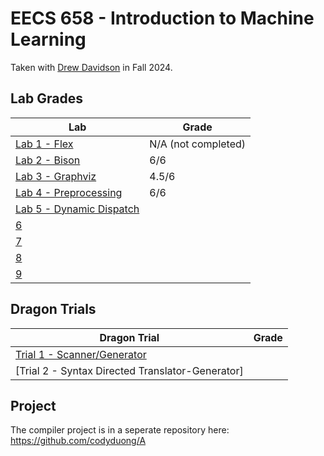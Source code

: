 # EECS 658 - Introduction to Machine Learning

Taken with [Drew Davidson](https://web.archive.org/web/20240708084650/https://eecs.ku.edu/people/drew-davidson) in Fall 2024.

## Lab Grades

| Lab                                                                                               | Grade               |
| ------------------------------------------------------------------------------------------------- | ------------------- |
| [Lab 1 - Flex](http://web.archive.org/web/20240909003250/https://compilers.cool/?lab=1)           | N/A (not completed) |
| [Lab 2 - Bison](http://web.archive.org/web/20240909002924/https://compilers.cool/?lab=2)          | 6/6                 |
| [Lab 3 - Graphviz](https://web.archive.org/web/20240909204916/https://compilers.cool/?lab=3)      | 4.5/6               |
| [Lab 4 - Preprocessing](https://web.archive.org/web/20240924023444/https://compilers.cool/?lab=4) | 6/6                 |
| [Lab 5 - Dynamic Dispatch]()                                                                      |                     |
| [6]()                                                                                             |                     |
| [7]()                                                                                             |                     |
| [8]()                                                                                             |                     |
| [9]()                                                                                             |                     |

## Dragon Trials

| Dragon Trial                                                                                               | Grade |
| ---------------------------------------------------------------------------------------------------------- | ----- |
| [Trial 1 - Scanner/Generator](http://web.archive.org/web/20240911000611/https://compilers.cool/trials/t1/) |       |
| [Trial 2 - Syntax Directed Translator-Generator]                                                           |       |

## Project

The compiler project is in a seperate repository here: https://github.com/codyduong/A
